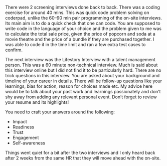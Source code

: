There were 2 screening interviews done back to back. There was a coding exercise
for around 40 mins. This was quick code problem solving on coderpad, unlike the
60–90 min pair programming of the on-site interviews. Its main aim is to do a
quick check that one can code. You are supposed to write code in the language of
your choice and the problem given to me was to calculate the total sale price,
given the price of popcorn and soda at a movie theatre and the price of a bundle
if they are purchased together. I was able to code it in the time limit and ran
a few extra test cases to confirm.

The next interview was the Lifestory Interview with a talent management person.
This was a 60 minute non-technical interview. Much is said about this interview
online but I did not find it to be particularly hard. There are no trick
questions in this interview. You are asked about your background and timeline of
your career in details. There will be follow-up questions like your learnings,
bias for action, reason for choices made etc. My advice here would be to talk
about your past work and learnings passionately and don’t shy away from adding
any relevant personal event. Don’t forget to review your resume and its
highlights!

You need to craft your answers around the following:

- Impact
- Readiness
- Trust
- Engagement
- Self-awareness

Things went quiet for a bit after the two interviews and I only heard back after
2 weeks from the same HR that they will move ahead with the on-site.

<!-- Shopify Canada Interview Experience
Entering the 100% remote Canadian e-commerce giant!


Shopify has made a name for itself in e-commerce in the recent years. Despite post pandemic challenges, the company has largely done well, is known for its 100% remote work policy and amazing employee benefits! I joined Shopify as an L7 Development Manager and wanted to share my interview experience for those who are preparing for Shopify.

Quick Overview
Role : Software Development Manager(L7)

Applied Through: Shopify Careers

Location: Remote Canada

Total interviews: 6(2 screening + 4 Virtual Onsite)

Duration: Around 4 weeks

Result: Offered

Overall Experience: 5/5

My experience: 10 years(2 years as a Manager)

Applying for the Role
I applied for the role through Shopify’s Career Website. Since I was working in Canada, I got a reply from a recruiter within a week to setup a recruiter chat. Note that while this is roughly for 20–30 mins and very casual, it is part of the screening process. I was asked about my background and expectation from the role. Later, she explained the next steps. I would also recommend going through a referral if you can get one. The process can be much faster in that case.

Screening Interviews

There were 2 screening interviews done back to back. There was a coding exercise for around 40 mins. This was quick code problem solving on coderpad, unlike the 60–90 min pair programming of the on-site interviews. Its main aim is to do a quick check that one can code. You are supposed to write code in the language of your choice and the problem given to me was to calculate the total sale price, given the price of popcorn and soda at a movie theatre and the price of a bundle if they are purchased together. I was able to code it in the time limit and ran a few extra test cases to confirm.

The next interview was the Lifestory Interview with a talent management person. This was a 60 minute non-technical interview. Much is said about this interview online but I did not find it to be particularly hard. There are no trick questions in this interview. You are asked about your background and timeline of your career in details. There will be follow-up questions like your learnings, bias for action, reason for choices made etc. My advice here would be to talk about your past work and learnings passionately and don’t shy away from adding any relevant personal event. Don’t forget to review your resume and its highlights!

You need to craft your answers around the following:

Impact
Readiness
Trust
Engagement
Self-awareness.
Things went quiet for a bit after the two interviews and I only heard back after 2 weeks from the same HR that they will move ahead with the on-site.

Meeting the Team(Onsite Interviews)

Before I went for the interviews, I was asked by the HR to go through Shopify’s blog on how they hire. A bunch of other details on the upcoming interviews were also shared over the email. I liked how much the onsite interviews resembled what was mentioned there. I met 4 people for a 60 min conversation with each. There were 3 technical interviews and one Management Life Story. I went through all the interviews in one day.

Pair Programming Interview

The first interview was a pair programming interview.

This has changed in the last few months to a 75–90 mins interview but I was among the last batch who interviewed in an older format where this was a 60 min interview. I was given a pretty straightforward question i.e to implement an LRU cache.

I was allowed to use language and IDE of my choice and share my screen. The interviewer was an Engineering Manager and was pretty helpful. I first gave possible options and then started coding the one which we both agreed on. I had the problem done in time and then I was asked to identify edge cases and write tests for the same. The interviewer was happy with the solution and last 5–7 mins were for me to ask any questions.

Management Life Story

This was a leadership interview of 60 mins with another L7 Engineering Manager. The interviewer set the stage in the first 5 mins and told me that he would be going through a bunch of questions primarily into categories like Strategy and Execution, Mission and Vision setting, Team building, growth, trust among team members etc. I was asked about my overall management experience and my current team size and structure before we dived into the questions. While some questions were standard “Tell me about a time when...” , others were a bit abstract. There was a quite a bit of focus on handling teams remotely and how pandemic and remote work impacted shipping capabilities of the teams I worked with. I was expected to provide examples from my past experience. Some of the questions I can recall were:

Have you ever managed a low performer?
How do you ensure growth opportunities for High performers in the team?
How do you ensure diversity in the team while hiring?
Have you managed a team that you inherited from another manager? How did you build trust with such a team?
How do you ensure team engagement while working remotely? How do you avoid burnouts within the team?
Have you ever had to make the decision to cancel a struggling project? How did I go about it?
Overall the interviewer was really nice and we spent last 10 mins discussing the expectations from a management role at the company.

Technical Problem Solving

This was 60 min interview with a staff engineer at Shopify. This was an abstract System Design interview.

I was asked to design a system to Manage Rare books in a library. The system was expected to create a report based on the condition of the book during last return. There should be a way to compare last 10 scanned images of the book to determine the most recent condition.

The focus was more around how the books would be scanned, stored and comparing images once a book is returned. I started by clarifying the requirements and drawing an overall design by the segregating it into services. There was not a lot of discussion on scale, however in the end the interviewer did ask me how would I change this design if this was a multi-tenant system managing libraries across the country. I was asked what APIs I would write. I wrote the structure of the REST APIs. Then we discussed the storage solution for the data for the books and handling image storage and archival. Finally, we touched on the reliability and system monitoring aspects like testing, logging, metrics etc.
It was healthy conversation with interviewer not trying to give me a hard time, yet being assertive on alternatives and requirement refinement as we went along. I wasn’t sure but did feel confident of my performance.

Technical Deep Dive

This was the final interview of the day where I met a Director of Engineering for about 60 mins. After a quick introduction and brief on my background, I was asked to describe my current(or a previous)project in details. This included details on functional goals, business impact, technical decisions and the overall architecture. I then moved to a Google Jamboard session to draw the overall system diagram. We went into details of every section and discussed the tech stack. I was queried on the choices made and the tradeoffs considered. The conversation then shifted to the success criteria and how we measured it. There were also questions around my roles and responsibilities and learnings from the project. The last part was a discussion on what changes I anticipate in the future for the product and what would I do differently in hindsight.

Overall, It went really well and the interviewer was visibly happy with the discussion. I think it was my best interview throughout the process. I would highly recommend to prepare for a project where you can dive deep in all aspects and preferably a one where you were a lead/manager or a mentor for the team, working closely with stakeholders!

Offer and Afterwards

I was told by the HR that there would be a candidate recap and I should hear back from them in a week. As I held another offer, informing that to the HR helped speed up the process and I got a positive response within next three days. Shopify’s offer was very competitive. They also offer perks like choosing between base pay and equity. There is also no cliff in vesting for subsequent stock rewards. The overall package included a joining bonus, base pay and equity. They gave me sufficient time for my joining and supported setting up a home office as well!

Final Thoughts
Last year Shopify went through a rough patch and also there were layoffs. However, the company fundamentals have remained strong and it still is one of the best employers in Canada. The interview and on-boarding experience was really good. The company also has a great culture, perks and most importantly for me, is fully remote!

I hope this helps in case you are preparing to appear for Shopify. Good Luck :) -->
